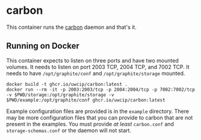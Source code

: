 # carbon
This container runs the [carbon](https://github.com/graphite-project/carbon)
daemon and that's it.

## Running on Docker

This container expects to listen on three ports and have two mounted volumes.
It needs to listen on port 2003 TCP, 2004 TCP, and 7002 TCP. It needs to have
`/opt/graphite/conf` and `/opt/graphite/storage` mounted.

    docker build -t ghcr.io/uwcip/carbon:latest .
    docker run --rm -it -p 2003:2003/tcp -p 2004:2004/tcp -p 7002:7002/tcp -v $PWD/storage:/opt/graphite/storage -v $PWD/example:/opt/graphite/conf ghcr.io/uwcip/carbon:latest

Example configuration files are provided is in the `example` directory. There
may be more configuration files that you can provide to carbon that are not
present in the examples. You must provide _at least_ `carbon.conf` and
`storage-schemas.conf` or the daemon will not start.
